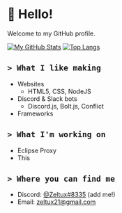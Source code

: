 # 👋 Hello!
Welcome to my GitHub profile.

[![My GitHub Stats](https://github-readme-stats.vercel.app/api?username=ZeltuxDev)](https://github.com/ZeltuxDev)
[![Top Langs](https://github-readme-stats.vercel.app/api/top-langs/?username=ZeltuxDev&layout=compact)](https://github.com/ZeltuxDev)


## `> What I like making`
 - Websites
   - HTML5, CSS, NodeJS
 - Discord & Slack bots
   - Discord.js, Bolt.js, Conflict
 - Frameworks

## `> What I'm working on`
 - Eclipse Proxy
 - This

## `> Where you can find me`
 - Discord: [@Zeltux#8335](https://discord.com/users/933504543960989726) (add me!)
 - Email: zeltux21@gmail.com
